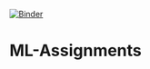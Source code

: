 [![Binder](https://mybinder.org/badge_logo.svg)](https://mybinder.org/v2/gh/saurabhkoshatwar/ML-Assignments/master)

# ML-Assignments
